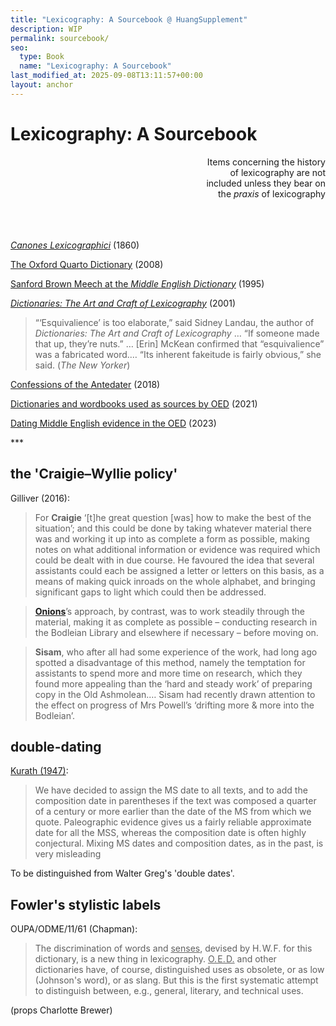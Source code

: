 ```yaml
---
title: "Lexicography: A Sourcebook @ HuangSupplement"
description: WIP
permalink: sourcebook/
seo:
  type: Book
  name: "Lexicography: A Sourcebook"
last_modified_at: 2025-09-08T13:11:57+00:00
layout: anchor
---
```

# Lexicography: A Sourcebook

<p align="right">Items concerning the history <br> of lexicography are not <br> 
  included unless they bear on <br> the <em>praxis</em> of lexicography</p>

&nbsp;  
&nbsp;  
&nbsp;  
[_Canones 
Lexicographici_](https://books.google.com/books?id=LqxUAAAAcAAJ&pg=RA3-PA1#v=onepage&q&f=false) (1860)

[The Oxford Quarto 
Dictionary](https://www.henrysweet.org/bulletin-of-the-henry-sweet-society/blog-post-title-one-wj68m-s8yby) (2008)

[Sanford Brown Meech at the _Middle English 
Dictionary_](https://doi.org/10.1353/dic.1995.0015) (1995)

[_Dictionaries: The Art and Craft of 
Lexicography_](https://archive.org/details/dictionariesartc0000land_02ed) (2001)

> “‘Esquivalience’ is too elaborate,” said Sidney Landau, the author of
> _Dictionaries: The Art and Craft of Lexicography_ … “If someone made that up,
> they’re nuts.” … [Erin] McKean confirmed that “esquivalience” was a fabricated
> word.… “Its inherent fakeitude is fairly obvious,” she said. (_The New Yorker_)

[Confessions of the Antedater](https://doi.org/10.1353/dic.2018.0011) (2018)

[Dictionaries and wordbooks used as sources by 
OED](https://oed.hertford.ox.ac.uk/topics/dictionaries/#main-sources) (2021)

[Dating Middle English evidence in the 
OED](https://www.oed.com/discover/dating-middle-english-evidence-in-the-oed/#dating-styles-in-OED3) (2023)

<span align="center">***</span>

## the 'Craigie–Wyllie policy'

Gilliver (2016):

> For **Craigie** ‘[t]he great question [was] how to make the best of the
> situation’; and this could be done by taking whatever material there was and
> working it up into as complete a form as possible, making notes on what
> additional information or evidence was required which could be dealt with in due
> course. He favoured the idea that several assistants could each be assigned a
> letter or letters on this basis, as a means of making quick inroads on the whole
> alphabet, and bringing significant gaps to light which could then be addressed.

> [**Onions**](https://t18d.github.io/HuangSupplement/dictionary/#onions-ct)’s
> approach, by contrast, was to work steadily through the material, making it as
> complete as possible – conducting research in the Bodleian Library and elsewhere
> if necessary – before moving on.

> **Sisam**, who after all had some experience of the work, had long ago spotted a
> disadvantage of this method, namely the temptation for assistants to spend more
> and more time on research, which they found more appealing than the ‘hard and
> steady work’ of preparing copy in the Old Ashmolean.… Sisam had recently drawn
> attention to the effect on progress of Mrs Powell’s ‘drifting more & more into
> the Bodleian’.

## double-dating

[Kurath 
(1947)](https://findingaids.lib.umich.edu/catalog/umich-bhl-2011100#:~:text=p.%203):

> We have decided to assign the MS date to all texts, and to add the composition
> date in parentheses if the text was composed a quarter of a century or more
> earlier than the date of the MS from which we quote. Paleographic evidence gives
> us a fairly reliable approximate date for all the MSS, whereas the composition
> date is often highly conjectural. Mixing MS dates and composition dates, as in
> the past, is very misleading

To be distinguished from Walter Greg's 'double dates'.

## Fowler's stylistic labels

OUPA/ODME/11/61 (Chapman):

> The discrimination of words and <ins>senses</ins>, devised by H.&#8202;W.&#8202;F. for this
dictionary, is a new thing in lexicography. <ins>O.&#8202;E.&#8202;D.</ins> and other dictionaries
have, of course, distinguished uses as obsolete, or as low (Johnson's
word), or as slang. But this is the first systematic attempt to distinguish
between, e.g., general, literary, and technical uses.

(props Charlotte Brewer)

